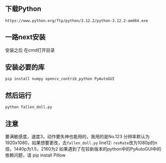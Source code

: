 ## 下载Python

``
https://www.python.org/ftp/python/3.12.2/python-3.12.2-amd64.exe
``

## 一路next安装

安装之后 在cmd打开目录

## 安装必要的库

``
pip install numpy opencv_contrib_python PyAutoGUI
``

## 然后运行

``
python fallen_doll.py
``

## 注意
要满敏感度，速度3，动作要失神也能用的，我用的是No.123
分辨率默认为1920x1080，如果想要更改，去`fallen_doll.py` line12: `resRate`改为1080p的n倍，1440p为1.5，2160为2
如果遇到了在较新版本的python中的PyAutoGUI中的依赖问题，请 pip install Pillow
